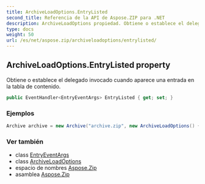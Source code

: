 ```yaml
---
title: ArchiveLoadOptions.EntryListed
second_title: Referencia de la API de Aspose.ZIP para .NET
description: ArchiveLoadOptions propiedad. Obtiene o establece el delegado invocado cuando aparece una entrada en la tabla de contenido.
type: docs
weight: 50
url: /es/net/aspose.zip/archiveloadoptions/entrylisted/
---
```

## ArchiveLoadOptions.EntryListed property

Obtiene o establece el delegado invocado cuando aparece una entrada en la tabla de contenido.

```csharp
public EventHandler<EntryEventArgs> EntryListed { get; set; }
```

### Ejemplos

```csharp
Archive archive = new Archive("archive.zip", new ArchiveLoadOptions() { EntryListed = (s, e) => { Console.WriteLine(e.Entry.Name); } });
```

### Ver también

* class [EntryEventArgs](../../entryeventargs/)
* class [ArchiveLoadOptions](../)
* espacio de nombres [Aspose.Zip](../../archiveloadoptions/)
* asamblea [Aspose.Zip](../../../)


